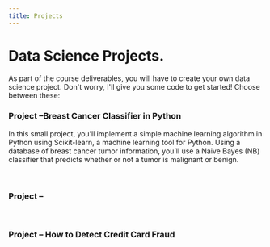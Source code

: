 ```yaml
---
title: Projects
---
```


# Data Science Projects.

As part of the course deliverables, you will have to create your own data science project. Don't worry, I'll give you some code to get started! Choose between these:


### Project –Breast Cancer Classifier in Python

In this small project, you’ll implement a simple machine learning algorithm in Python using Scikit-learn, a machine learning tool for Python. Using a database of breast cancer tumor information, you’ll use a Naive Bayes (NB) classifier that predicts whether or not a tumor is malignant or benign.

<br>

### Project – 

<br>

### Project – How to Detect Credit Card Fraud

<br>



